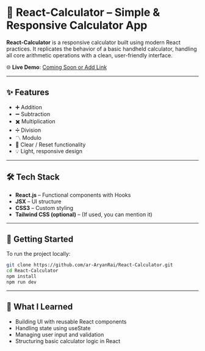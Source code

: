 # 🧮 React-Calculator – Simple & Responsive Calculator App

**React-Calculator** is a responsive calculator built using modern React practices. It replicates the behavior of a basic handheld calculator, handling all core arithmetic operations with a clean, user-friendly interface.

🌐 **Live Demo**: [Coming Soon or Add Link](https://simpmath.netlify.app/)

---

## ✨ Features

- ➕ Addition  
- ➖ Subtraction  
- ✖️ Multiplication  
- ➗ Division  
- 〽️ Modulo  
- 🔁 Clear / Reset functionality  
- 💡 Light, responsive design

---

## 🛠 Tech Stack

- **React.js** – Functional components with Hooks  
- **JSX** – UI structure  
- **CSS3** – Custom styling  
- **Tailwind CSS (optional)** – (If used, you can mention it)

---

## 🚀 Getting Started

To run the project locally:

```bash
git clone https://github.com/ar-AryanRai/React-Calculator.git
cd React-Calculator
npm install
npm run dev
```

---

## 🧠 What I Learned

- Building UI with reusable React components
- Handling state using useState
- Managing user input and validation
- Structuring basic calculator logic in React

